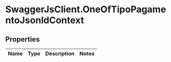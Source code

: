# SwaggerJsClient.OneOfTipoPagamentoJsonldContext

## Properties

| Name | Type | Description | Notes |
| ---- | ---- | ----------- | ----- |
